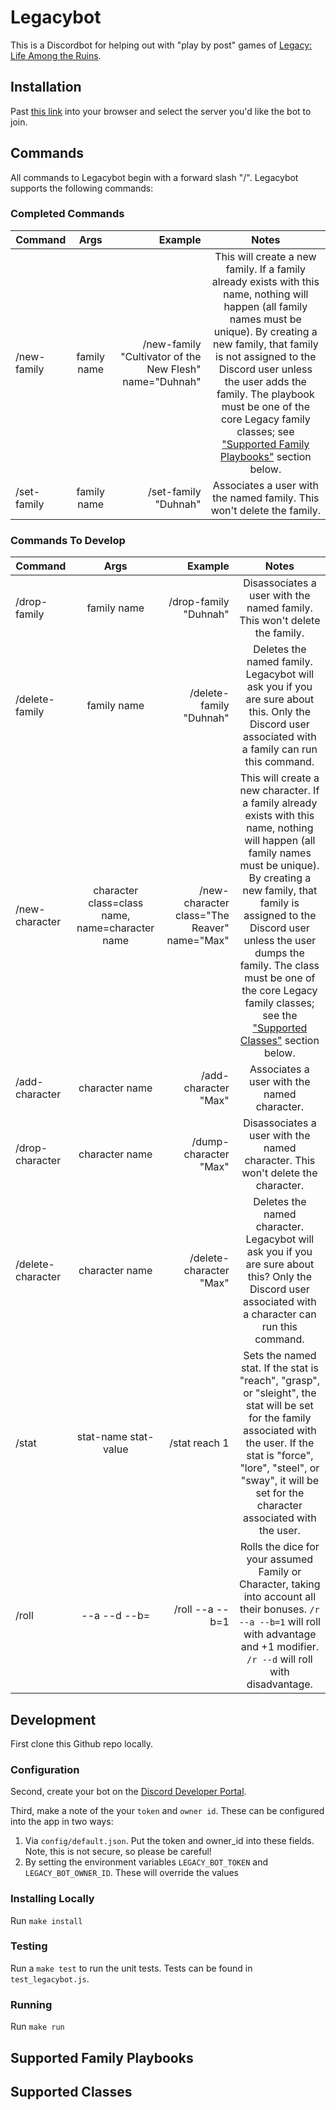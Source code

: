 # Legacybot
This is a Discordbot for helping out with "play by post" games of [Legacy: Life Among the Ruins](https://ufopress.co.uk/our-games/legacy-life-among-ruins/). 

## Installation
Past [this link](https://discordapp.com/api/oauth2/authorize?client_id=619678791626915850&permissions=8&scope=bot) into your browser and select the server you'd like the bot to join.

## Commands
All commands to Legacybot begin with a forward slash "/".  Legacybot supports the following commands:

### Completed Commands 
| Command        | Args           | Example  | Notes |
| ------------- |:-------------:| -----:|:----------:|
| /new-family     | family name | /new-family "Cultivator of the New Flesh" name="Duhnah"  | This will create a new family. If a family already exists with this name, nothing will happen (all family names must be unique).  By creating a new family, that family is not assigned to the Discord user unless the user adds the family. The playbook must be one of the core Legacy family classes; see ["Supported Family Playbooks"](#supported-family-playbooks) section below. | 
 /set-family      | family name      |   /set-family "Duhnah" | Associates a user with the named family. This won't delete the family. |

### Commands To Develop
| Command        | Args           | Example  | Notes |
| ------------- |:-------------:| -----:|:----------:|
| /drop-family      | family name      |   /drop-family "Duhnah" | Disassociates a user with the named family. This won't delete the family. |
| /delete-family | family name | /delete-family "Duhnah" | Deletes the named family. Legacybot will ask you if you are sure about this. Only the Discord user associated with a family can run this command.
| /new-character     | character class=class name, name=character name | /new-character class="The Reaver" name="Max"  | This will create a new character. If a family already exists with this name, nothing will happen (all family names must be unique).  By creating a new family, that family is assigned to the Discord user unless the user dumps the family. The class must be one of the core Legacy family classes; see the ["Supported Classes"](#supported-classes) section below. | |
|/add-character      | character name      |   /add-character "Max" | Associates a user with the named character.  |
 /drop-character      |  character name     |   /dump-character "Max" | Disassociates a user with the named character. This won't delete the character. |
| /delete-character | character name | /delete-character "Max" | Deletes the named character. Legacybot will ask you if you are sure about this? Only the Discord user associated with a character can run this command.
| /stat| stat-name stat-value      |    /stat reach 1 | Sets the named stat. If the stat is "reach", "grasp", or "sleight", the stat will be set for the family associated with the user. If the stat is "force", "lore", "steel", or "sway", it will be  set for the character associated with the user.|
| /roll|  --a --d  --b=<int>  |  /roll --a --b=1 |  Rolls the dice for your assumed Family or Character, taking into account all their bonuses. `/r --a --b=1` will roll with advantage and +1 modifier. `/r --d` will roll with disadvantage. |

## Development
First clone this Github repo locally.

### Configuration
Second, create your bot on the [Discord Developer Portal](https://discordapp.com/developers/applications/). 

Third, make a note of the your `token` and `owner id`. These can be configured into the app in two ways:

1) Via `config/default.json`. Put the token and owner_id into these fields. Note, this is not secure, so please be careful!
2) By setting the environment variables `LEGACY_BOT_TOKEN` and `LEGACY_BOT_OWNER_ID`. These will override the values 

### Installing Locally
Run `make install`

### Testing
Run a `make test` to run the unit tests. Tests can be found in `test_legacybot.js`.

### Running
Run `make run`

## Supported Family Playbooks

## Supported Classes 



